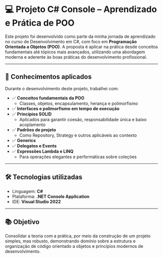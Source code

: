 # 💻 Projeto C# Console – Aprendizado e Prática de POO

Este projeto foi desenvolvido como parte da minha jornada de aprendizado no curso de Desenvolvimento em C#, com foco em **Programação Orientada a Objetos (POO)**. A proposta é aplicar na prática desde conceitos fundamentais até tópicos mais avançados, utilizando uma abordagem moderna e aderente às boas práticas do desenvolvimento profissional.

---

## 🧠 Conhecimentos aplicados

Durante o desenvolvimento deste projeto, trabalhei com:

- ✅ **Conceitos fundamentais da POO**
  - Classes, objetos, encapsulamento, herança e polimorfismo
- ✅ **Interfaces e polimorfismo em tempo de execução**
- ✅ **Princípios SOLID**
  - Aplicados para garantir coesão, responsabilidade única e baixo acoplamento
- ✅ **Padrões de projeto**
  - Como Repository, Strategy e outros aplicáveis ao contexto
- ✅ **Generics**
- ✅ **Delegates e Events**
- ✅ **Expressões Lambda e LINQ**
  - Para operações elegantes e performáticas sobre coleções

---

## 🛠️ Tecnologias utilizadas

- Linguagem: **C#**
- Plataforma: **.NET Console Application**
- IDE: **Visual Studio 2022**

---

## 📚 Objetivo

Consolidar a teoria com a prática, por meio da construção de um projeto simples, mas robusto, demonstrando domínio sobre a estrutura e organização de código orientado a objetos e princípios modernos de desenvolvimento.

